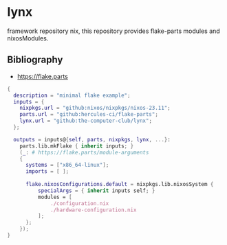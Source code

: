 # lynx
framework repository
nix, this repository provides flake-parts modules and nixosModules.

## Bibliography
- https://flake.parts

``` nix
{
  description = "minimal flake example";
  inputs = {
    nixpkgs.url = "github:nixos/nixpkgs/nixos-23.11";
    parts.url = "github:hercules-ci/flake-parts";
    lynx.url = "github:the-computer-club/lynx";
  };

  outputs = inputs@{self, parts, nixpkgs, lynx, ...}:
    parts.lib.mkFlake { inherit inputs; }
    (_: # https://flake.parts/module-arguments
    {
      systems = ["x86_64-linux"];
      imports = [ ];
      
      flake.nixosConfigurations.default = nixpkgs.lib.nixosSystem {
          specialArgs = { inherit inputs self; }
          modules = [
              ./configuration.nix
              ./hardware-configuration.nix
          ];
      };
    });
}
```
